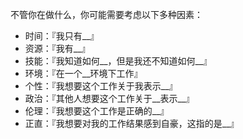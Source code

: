 不管你在做什么，你可能需要考虑以下多种因素：

- 时间：『我只有__』
- 资源：『我有__』
- 技能：『我知道如何__，但是我还不知道如何__』
- 环境：『在一个__环境下工作』
- 个性：『我想要这个工作关于我表示__』
- 政治：『其他人想要这个工作关于__表示__』
- 伦理：『我想要这个工作是正确的__』
- 正直：『我想要对我的工作结果感到自豪，这指的是__』